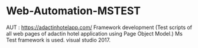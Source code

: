 # Web-Automation-MSTEST
AUT : https://adactinhotelapp.com/
Framework development (Test scripts of all web pages of adactin hotel application using Page Object Model.) 
Ms Test framework is used. 
visual studio 2017.
